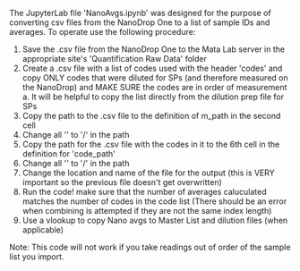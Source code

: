 The JupyterLab file 'NanoAvgs.ipynb' was designed for the purpose of converting csv files from the NanoDrop One to a list of sample IDs and averages.
To operate use the following procedure:
  1. Save the .csv file from the NanoDrop One to the Mata Lab server in the appropriate site's 'Quantification Raw Data' folder
  2. Create a .csv file with a list of codes used with the header 'codes' and copy ONLY codes that were diluted for SPs (and therefore measured on the NanoDrop) and MAKE SURE the codes are in order of measurement
      a. It will be helpful to copy the list directly from the dilution prep file for SPs
  4. Copy the path to the .csv file to the definition of m_path in the second cell
  5. Change all '\' to '/' in the path
  6. Copy the path for the .csv file with the codes in it to the 6th cell in the definition for 'code_path'
  7. Change all '\' to '/' in the path
  8. Change the location and name of the file for the output (this is VERY important so the previous file doesn't get overwritten)
  9. Run the code! make sure that the number of averages caluculated matches the number of codes in the code list (There should be an error when combining is attempted if they are not the same index length)
  10. Use a vlookup to copy Nano avgs to Master List and dilution files (when applicable)

Note: This code will not work if you take readings out of order of the sample list you import. 
